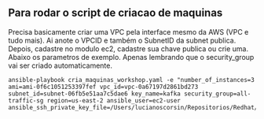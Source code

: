 ## Para rodar o script de criacao de maquinas
Precisa basicamente criar uma VPC pela interface mesmo da AWS (VPC e tudo mais). Ai anote o VPCID e também o SubnetID da subnet publica. Depois, cadastre no modulo ec2, cadastre sua chave publica ou crie uma. Abaixo os parametros de exemplo. Apenas lembrando que o security_group vai ser criado automaticamente.
```
ansible-playbook cria_maquinas_workshop.yaml -e "number_of_instances=3 ami=ami-0f6c1051253397fef vpc_id=vpc-0a67197d2861bd273 subnet_id=subnet-06fb5e51aa7c5dae6 key_name=kafka security_group=all-traffic-sg region=us-east-2 ansible_user=ec2-user ansible_ssh_private_key_file=/Users/lucianoscorsin/Repositorios/Redhat/chaves/kafka"
```
